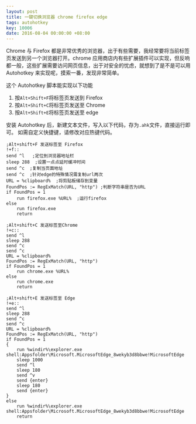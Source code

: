 ```yaml
---
layout: post
title: 一键切换浏览器 chrome firefox edge
tags: autohotkey
key: 10006
date: 2016-08-04 00:00:00 +08:00
---
```


Chrome 与 Firefox 都是非常优秀的浏览器，出于有些需要，我经常要将当前标签页发送到另一个浏览器打开。chrome 应用商店内有些扩展插件可以实现，但反响都一般，这些扩展需要访问网页信息，出于对安全的忧虑，就想到了是不是可以用 Autohotkey 来实现呢，摸索一番，发现非常简单。

这个 Autohotkey 脚本能实现以下功能

1. 按`Alt+Shift+F`将标签页发送到 Firefox
1. 按`Alt+Shift+C`将标签页发送至 Chrome
1. 按`Alt+Shift+E`将标签页发送至 edge


安装 Autohotkey 后，新建文本文件，写入以下代码，存为`.ahk`文件，直接运行即可。
如需自定义快捷键，请修改对应热键代码。

```
;Alt+shift+F 发送标签至 Firefox
!+f::
send ^l   ;定位到浏览器地址栏
sleep 288  ;设置一点点延时缓冲时间
send ^c  ;复制当页面地址
send ^c  ;针对edge的特殊情况需复制url两次
URL = %clipboard%  ;将剪贴板储存到变量
FoundPos := RegExMatch(URL, "http") ;判断字符串是否为URL
if FoundPos = 1
	run firefox.exe %URL%  ;运行firefox
else
	run firefox.exe
	return

;Alt+shift+C 发送标签至Chrome
!+c::
send ^l
sleep 288
send ^c
send ^c
URL = %clipboard%
FoundPos := RegExMatch(URL, "http")
if FoundPos = 1
	run chrome.exe %URL%
else
	run chrome.exe
	return

;Alt+shift+E 发送标签至 Edge
!+e::
send ^l
sleep 288
send ^c
send ^c
URL = %clipboard%
FoundPos := RegExMatch(URL, "http")
if FoundPos = 1
{
	run %windir%\explorer.exe shell:Appsfolder\Microsoft.MicrosoftEdge_8wekyb3d8bbwe!MicrosoftEdge
	sleep 1000
	send ^l
    sleep 180
	send ^v
	send {enter}
	sleep 180
	send {enter}
}
else
	run %windir%\explorer.exe shell:Appsfolder\Microsoft.MicrosoftEdge_8wekyb3d8bbwe!MicrosoftEdge
	return
```